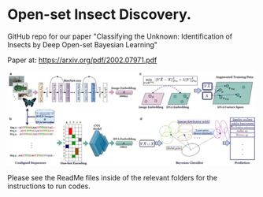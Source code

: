 # Open-set Insect Discovery.

GitHub repo for our paper "Classifying the Unknown: Identification of Insects by Deep Open-set Bayesian Learning" 

Paper at: https://arxiv.org/pdf/2002.07971.pdf

<p align="center">
  <img width="800" src="model_framework.jpg">
</p>
<p align="justify">



Please see the ReadMe files inside of the relevant folders for the instructions to run codes.
